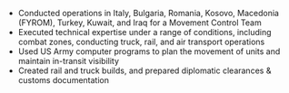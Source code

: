 - Conducted operations in Italy, Bulgaria, Romania, Kosovo, Macedonia (FYROM), Turkey, Kuwait, and Iraq for a Movement Control Team
- Executed technical expertise under a range of conditions, including combat zones, conducting truck, rail, and air transport operations
- Used US Army computer programs to plan the movement of units and maintain in-transit visibility
- Created rail and truck builds, and prepared diplomatic clearances & customs documentation
